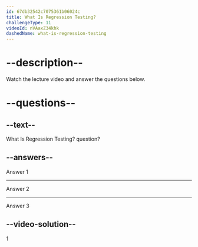 ```yaml
---
id: 67db32542c7075361b06024c
title: What Is Regression Testing?
challengeType: 11
videoId: nVAaxZ34khk
dashedName: what-is-regression-testing
---
```


# --description--

Watch the lecture video and answer the questions below.

# --questions--

## --text--

What Is Regression Testing? question?

## --answers--

Answer 1

---

Answer 2

---

Answer 3

## --video-solution--

1
